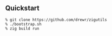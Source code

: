 
## Quickstart

```
% git clone https://github.com/drewr/zigutils
% ./bootstrap.sh
% zig build run
```
